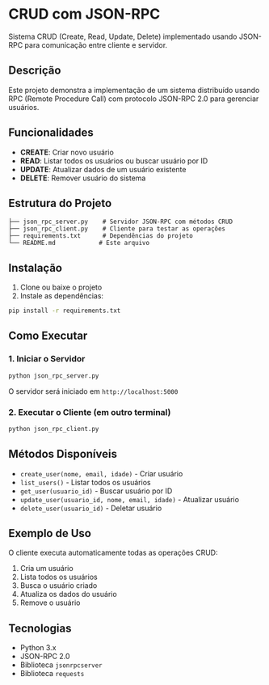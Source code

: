 # CRUD com JSON-RPC

Sistema CRUD (Create, Read, Update, Delete) implementado usando JSON-RPC para comunicação entre cliente e servidor.

## Descrição

Este projeto demonstra a implementação de um sistema distribuído usando RPC (Remote Procedure Call) com protocolo JSON-RPC 2.0 para gerenciar usuários.

## Funcionalidades

- **CREATE**: Criar novo usuário
- **READ**: Listar todos os usuários ou buscar usuário por ID
- **UPDATE**: Atualizar dados de um usuário existente
- **DELETE**: Remover usuário do sistema

## Estrutura do Projeto

```
├── json_rpc_server.py    # Servidor JSON-RPC com métodos CRUD
├── json_rpc_client.py    # Cliente para testar as operações
├── requirements.txt      # Dependências do projeto
└── README.md            # Este arquivo
```

## Instalação

1. Clone ou baixe o projeto
2. Instale as dependências:
```bash
pip install -r requirements.txt
```

## Como Executar

### 1. Iniciar o Servidor
```bash
python json_rpc_server.py
```
O servidor será iniciado em `http://localhost:5000`

### 2. Executar o Cliente (em outro terminal)
```bash
python json_rpc_client.py
```

## Métodos Disponíveis

- `create_user(nome, email, idade)` - Criar usuário
- `list_users()` - Listar todos os usuários
- `get_user(usuario_id)` - Buscar usuário por ID
- `update_user(usuario_id, nome, email, idade)` - Atualizar usuário
- `delete_user(usuario_id)` - Deletar usuário

## Exemplo de Uso

O cliente executa automaticamente todas as operações CRUD:
1. Cria um usuário
2. Lista todos os usuários
3. Busca o usuário criado
4. Atualiza os dados do usuário
5. Remove o usuário

## Tecnologias

- Python 3.x
- JSON-RPC 2.0
- Biblioteca `jsonrpcserver`
- Biblioteca `requests`